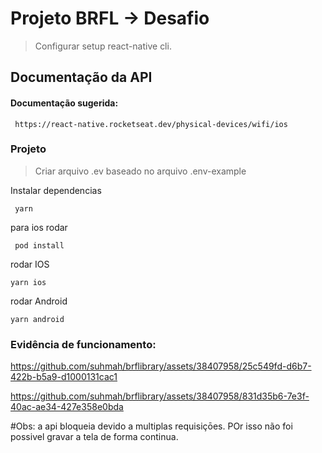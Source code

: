 
# Projeto BRFL -> Desafio

> Configurar setup react-native cli.


## Documentação da API

#### Documentação sugerida:

```http
 https://react-native.rocketseat.dev/physical-devices/wifi/ios
```

### Projeto


> Criar arquivo .ev baseado no arquivo .env-example

Instalar dependencias


```http
 yarn
```

para ios rodar

```http
 pod install
```

rodar IOS

```http
yarn ios
```

rodar Android

```http
yarn android
```



### Evidência de funcionamento:



https://github.com/suhmah/brflibrary/assets/38407958/25c549fd-d6b7-422b-b5a9-d1000131cac1


https://github.com/suhmah/brflibrary/assets/38407958/831d35b6-7e3f-40ac-ae34-427e358e0bda

#Obs: a api bloqueia devido a multiplas requisiçōes. POr isso não foi possivel gravar a tela de forma continua.

